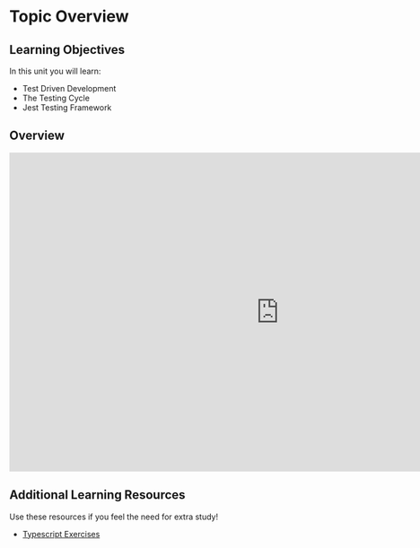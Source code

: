# Topic Overview

## Learning Objectives

In this unit you will learn:

- Test Driven Development 
- The Testing Cycle
- Jest Testing Framework

## Overview 

<iframe src="https://docs.google.com/presentation/d/e/2PACX-1vS6GiLYJid-5QAg9aQnIwo36BlzkUNIiIx13qCkwCxCcvSCL6BaqIicnb1oTVQ9Nw/embed?start=false&loop=false&delayms=3000" frameborder="0" width="960" height="569" allowfullscreen="true" mozallowfullscreen="true" webkitallowfullscreen="true"></iframe>

## Additional Learning Resources 

Use these resources if you feel the need for extra study!

- [Typescript Exercises](https://github.com/type-challenges/type-challenges)
